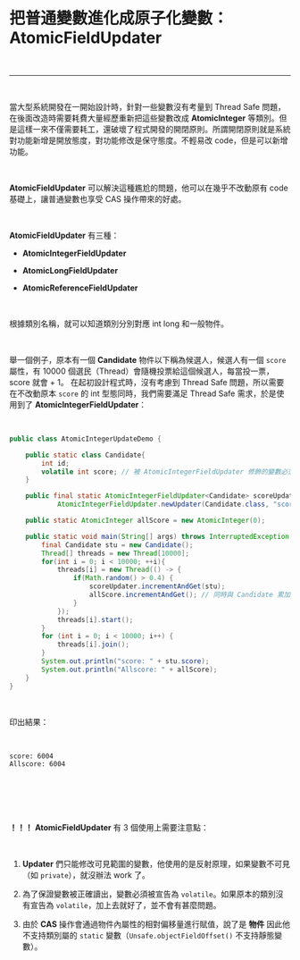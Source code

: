 # 把普通變數進化成原子化變數：__AtomicFieldUpdater__

<br>

--------------------------------

<br>

當大型系統開發在一開始設計時，針對一些變數沒有考量到 Thread Safe 問題，在後面改造時需要耗費大量經歷重新把這些變數改成 __AtomicInteger__ 等類別。但是這樣一來不僅需要耗工，還破壞了程式開發的開閉原則。所謂開閉原則就是系統對功能新增是開放態度，對功能修改是保守態度。不輕易改 code，但是可以新增功能。

<br>

__AtomicFieldUpdater__ 可以解決這種尷尬的問題，他可以在幾乎不改動原有 code 基礎上，讓普通變數也享受 CAS 操作帶來的好處。

<br>

__AtomicFieldUpdater__ 有三種：

* __AtomicIntegerFieldUpdater__

* __AtomicLongFieldUpdater__

* __AtomicReferenceFieldUpdater__

<br>

根據類別名稱，就可以知道類別分別對應 int long 和一般物件。

<br>

舉一個例子，原本有一個 __Candidate__ 物件以下稱為候選人，候選人有一個 `score` 屬性，有 10000 個選民（Thread）會隨機投票給這個候選人，每當投一票，score 就會 + 1。
在起初設計程式時，沒有考慮到 Thread Safe 問題，所以需要在不改動原本 `score` 的 int 型態同時，我們需要滿足 Thread Safe 需求，於是使用到了 __AtomicIntegerFieldUpdater__：

<br>


```java
public class AtomicIntegerUpdateDemo {

    public static class Candidate{
        int id;
        volatile int score; // 被 AtomicIntegerFieldUpdater 修飾的變數必須是 volatile
    }

    public final static AtomicIntegerFieldUpdater<Candidate> scoreUpdater =
            AtomicIntegerFieldUpdater.newUpdater(Candidate.class, "score");

    public static AtomicInteger allScore = new AtomicInteger(0);

    public static void main(String[] args) throws InterruptedException {
        final Candidate stu = new Candidate();
        Thread[] threads = new Thread[10000];
        for(int i = 0; i < 10000; ++i){
            threads[i] = new Thread(() -> {
                if(Math.random() > 0.4) {
                    scoreUpdater.incrementAndGet(stu);
                    allScore.incrementAndGet(); // 同時與 Candidate 累加，後面驗證正確性用。
                }
            });
            threads[i].start();
        }
        for (int i = 0; i < 10000; i++) {
            threads[i].join();
        }
        System.out.println("score: " + stu.score);
        System.out.println("Allscore: " + allScore);
    }
}
```

<br>

印出結果：

<br>

```
score: 6004
Allscore: 6004
```

<br>
<br>
<br>
<br>

__！！！__ __AtomicFieldUpdater__ 有 3 個使用上需要注意點：

<br>

1. __Updater__ 們只能修改可見範圍的變數，他使用的是反射原理，如果變數不可見（如 `private`），就沒辦法 work 了。

2. 為了保證變數被正確讀出，變數必須被宣告為 `volatile`。如果原本的類別沒有宣告為 `volatile`，加上去就好了，並不會有甚麼問題。

3. 由於 __CAS__ 操作會通過物件內屬性的相對偏移量進行賦值，說了是 __物件__ 因此他不支持類別屬的 `static` 變數（`Unsafe.objectFieldOffset()` 不支持靜態變數）。